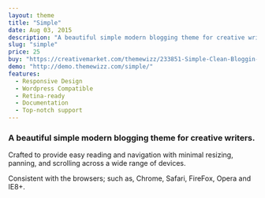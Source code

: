 ```yaml
---
layout: theme
title: "Simple"
date: Aug 03, 2015
description: "A beautiful simple modern blogging theme for creative writers."
slug: "simple"
price: 25
buy: "https://creativemarket.com/themewizz/233851-Simple-Clean-Bloggin-Theme"
demo: "http://demo.themewizz.com/simple/"
features:
  - Responsive Design
  - Wordpress Compatible
  - Retina-ready
  - Documentation
  - Top-notch support
---
```


<h3 class="lead">A beautiful simple modern blogging theme for creative writers.</h3>

Crafted to provide easy reading and navigation with minimal resizing, panning, and scrolling across a wide range of devices. 

Consistent with the browsers; such as, Chrome, Safari, FireFox, Opera and IE8+.

